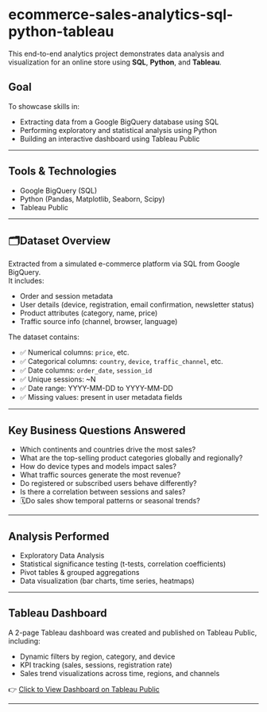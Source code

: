 # ecommerce-sales-analytics-sql-python-tableau
This end-to-end analytics project demonstrates data analysis and visualization for an online store using **SQL**, **Python**, and **Tableau**.

## Goal

To showcase skills in:

- Extracting data from a Google BigQuery database using SQL
- Performing exploratory and statistical analysis using Python
- Building an interactive dashboard using Tableau Public

---

## Tools & Technologies

- Google BigQuery (SQL)
- Python (Pandas, Matplotlib, Seaborn, Scipy)
- Tableau Public

---

## 🗂Dataset Overview

Extracted from a simulated e-commerce platform via SQL from Google BigQuery.  
It includes:

- Order and session metadata
- User details (device, registration, email confirmation, newsletter status)
- Product attributes (category, name, price)
- Traffic source info (channel, browser, language)

The dataset contains:

- ✅ Numerical columns: `price`, etc.
- ✅ Categorical columns: `country`, `device`, `traffic_channel`, etc.
- ✅ Date columns: `order_date`, `session_id`
- ✅ Unique sessions: ~N
- ✅ Date range: YYYY-MM-DD to YYYY-MM-DD
- ✅ Missing values: present in user metadata fields

---

## Key Business Questions Answered

- Which continents and countries drive the most sales?
- What are the top-selling product categories globally and regionally?
- How do device types and models impact sales?
- What traffic sources generate the most revenue?
- Do registered or subscribed users behave differently?
- Is there a correlation between sessions and sales?
- 🗓Do sales show temporal patterns or seasonal trends?

---

## Analysis Performed

- Exploratory Data Analysis
- Statistical significance testing (t-tests, correlation coefficients)
- Pivot tables & grouped aggregations
- Data visualization (bar charts, time series, heatmaps)

---

## Tableau Dashboard

A 2-page Tableau dashboard was created and published on Tableau Public, including:

- Dynamic filters by region, category, and device
- KPI tracking (sales, sessions, registration rate)
- Sales trend visualizations across time, regions, and channels

👉 [Click to View Dashboard on Tableau Public](https://public.tableau.com/app/profile/daryna.sherenhova8856/viz/Salesanalysis_17484619552220/SalesAnalysis)

---


